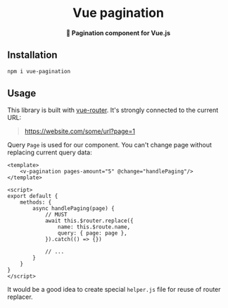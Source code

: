 <div align="center">
<h1>Vue pagination</h1>
<h4>🍉 Pagination component for Vue.js</h4>
</div>

## Installation

```bash
npm i vue-pagination
```

## Usage
This library is built with [vue-router](https://router.vuejs.org). It's strongly connected to the current URL:
> https://website.com/some/url?page=1

Query `Page` is used for our component. You can't change page without replacing current query data:

```vue
<template>
    <v-pagination pages-amount="5" @change="handlePaging"/>
</template>

<script>
export default {
    methods: {
        async handlePaging(page) {
            // MUST
            await this.$router.replace({
                name: this.$route.name,
                query: { page: page },
            }).catch(() => {})

            // ...
        }
    }
}
</script>
```

It would be a good idea to create special `helper.js` file for reuse of router replacer.